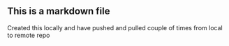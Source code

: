 ## This is a markdown file

Created this locally and have pushed and pulled couple of times from local to remote repo
